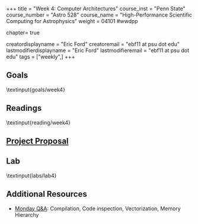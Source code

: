 +++
title = "Week 4: Computer Architectures"
course_inst = "Penn State"
course_number = "Astro 528"
course_name = "High-Performance Scientific Computing for Astrophysics"
weight = 04101  #wwdpp

chapter= true

creatordisplayname = "Eric Ford"
creatoremail = "ebf11 at psu dot edu"
lastmodifierdisplayname = "Eric Ford"
lastmodifieremail = "ebf11 at psu dot edu"
tags = ["weekly",]
+++

## Goals
\textinput{goals/week4}

## Readings
\textinput{reading/week4}

## **[Project Proposal](/project/#project_proposal_due_project_proposal_due)**

## Lab
\textinput{labs/lab4}

## Additional Resources
- [Monday Q&A](https://psuastro528.github.io/Notes-Fall2023/week4/week4_qa.html): Compilation, Code inspection, Vectorization, Memory Hierarchy
